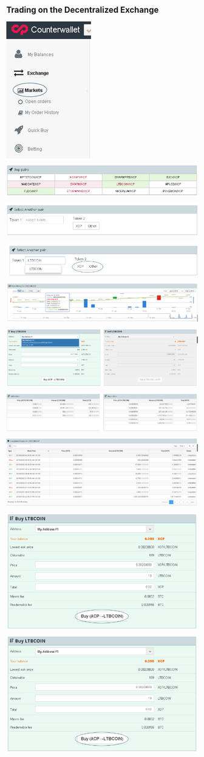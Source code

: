Trading on the Decentralized Exchange
---------------------------

![](/_images/trade1.png)

![](/_images/trade2.png)

![](/_images/trade3.png)

![](/_images/trade4.png)

![](/_images/trade5.png)

![](/_images/trade6.png)

![](/_images/trade7.png)

![](/_images/trade8.png)

![](/_images/trade9.png)

![](/_images/trade10.png)
